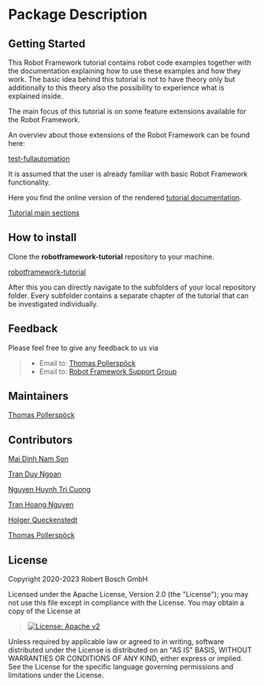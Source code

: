 # Package Description

## Getting Started

This Robot Framework tutorial contains robot code examples together with
the documentation explaining how to use these examples and how they
work. The basic idea behind this tutorial is not to have theory only but
additionally to this theory also the possibility to experience what is
explained inside.

The main focus of this tutorial is on some feature extensions available
for the Robot Framework.

An overviev about those extensions of the Robot Framework can be found
here:

[test-fullautomation](https://github.com/test-fullautomation)

It is assumed that the user is already familiar with basic Robot
Framework functionality.

Here you find the online version of the rendered [tutorial
documentation](https://htmlpreview.github.io/?https://github.com/test-fullautomation/robotframework-tutorial/blob/develop/robot_framework_tutorial.html).

[Tutorial main
sections](https://github.com/test-fullautomation/robotframework-tutorial/blob/HolQue/task/documentation_maintenance/robot_framework_tutorial.html)

## How to install

Clone the **robotframework-tutorial** repository to your machine.

[robotframework-tutorial](https://github.com/test-fullautomation/robotframework-tutorial)

After this you can directly navigate to the subfolders of your local
repository folder. Every subfolder contains a separate chapter of the
tutorial that can be investigated individually.

## Feedback

Please feel free to give any feedback to us via

> -   Email to: [Thomas
>     Pollerspöck](mailto:Thomas.Pollerspoeck@de.bosch.com)
> -   Email to: [Robot Framework Support
>     Group](mailto:RobotFrameworkSupportGroup@bcn.bosch.com)

## Maintainers

[Thomas Pollerspöck](mailto:Thomas.Pollerspoeck@de.bosch.com)

## Contributors

[Mai Dinh Nam Son](mailto:Son.MaiDinhNam@vn.bosch.com)

[Tran Duy Ngoan](mailto:Ngoan.TranDuy@vn.bosch.com)

[Nguyen Huynh Tri Cuong](mailto:Cuong.NguyenHuynhTri@vn.bosch.com)

[Tran Hoang Nguyen](mailto:Nguyen.TranHoang@vn.bosch.com)

[Holger Queckenstedt](mailto:Holger.Queckenstedt@de.bosch.com)

[Thomas Pollerspöck](mailto:Thomas.Pollerspoeck@de.bosch.com)

## License

Copyright 2020-2023 Robert Bosch GmbH

Licensed under the Apache License, Version 2.0 (the \"License\"); you
may not use this file except in compliance with the License. You may
obtain a copy of the License at

> [![License: Apache
> v2](https://img.shields.io/pypi/l/robotframework.svg)](http://www.apache.org/licenses/LICENSE-2.0.html)

Unless required by applicable law or agreed to in writing, software
distributed under the License is distributed on an \"AS IS\" BASIS,
WITHOUT WARRANTIES OR CONDITIONS OF ANY KIND, either express or implied.
See the License for the specific language governing permissions and
limitations under the License.
